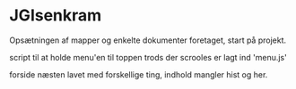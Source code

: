 # JGIsenkram

Opsætningen af mapper og enkelte dokumenter foretaget, start på projekt.

script til at holde menu'en til toppen trods der scrooles er lagt ind 'menu.js'

forside næsten lavet med forskellige ting, indhold mangler hist og her.
